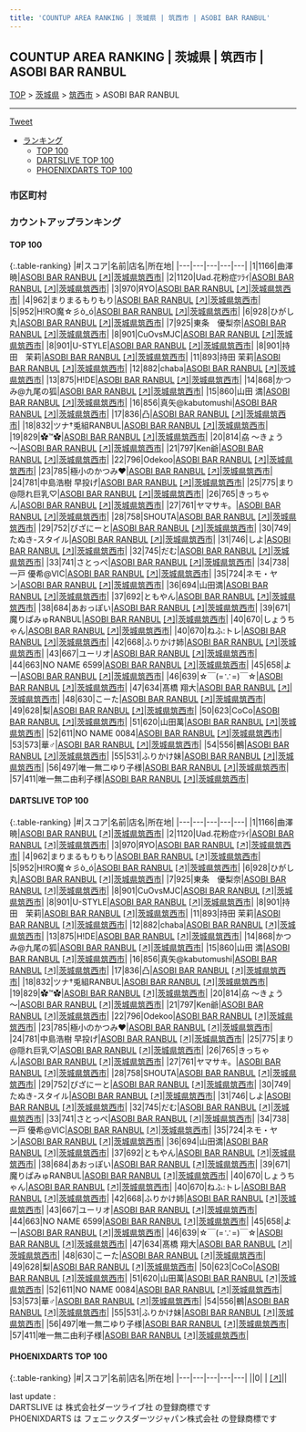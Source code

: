 ```yaml
---
title: 'COUNTUP AREA RANKING | 茨城県 | 筑西市 | ASOBI BAR RANBUL'
---
```

## COUNTUP AREA RANKING | 茨城県 | 筑西市 | ASOBI BAR RANBUL

[TOP](/darts/rank/) > [茨城県](/darts/rank/茨城県/) > [筑西市](/darts/rank/茨城県/筑西市/) > ASOBI BAR RANBUL

___

<a href="https://twitter.com/share?ref_src=twsrc%5Etfw" data-text="COUNTUP AREA RANKING | 茨城県筑西市ASOBI BAR RANBUL" class="twitter-share-button" data-hashtags="DARTSLIVE,PHOENIXDARTS,darts,ダーツ" data-show-count="false">Tweet</a>

* [ランキング](#カウントアップランキング)
    * [TOP 100](#top-100)
    * [DARTSLIVE TOP 100](#dartslive-top-100)
    * [PHOENIXDARTS TOP 100](#phoenixdarts-top-100)

### 市区町村

<ul>

</ul>

### カウントアップランキング

#### TOP 100



{:.table-ranking}
|#|スコア|名前|店名|所在地|
|---|---|---|---|---|
|1|1166|<span class="rank-name-dl">曲澤暁</span>|<a href="/darts/rank/shops/1bcc7e7d9ed6e80b0d9b047a20a7ba1e.html">ASOBI BAR RANBUL</a> <a href="https://search.dartslive.com/jp/shop/1bcc7e7d9ed6e80b0d9b047a20a7ba1e">[↗]</a>|<a href="/darts/rank/茨城県/筑西市">茨城県筑西市</a>|
|2|1120|<span class="rank-name-dl">Uad.花粉症ﾂﾗｲ</span>|<a href="/darts/rank/shops/1bcc7e7d9ed6e80b0d9b047a20a7ba1e.html">ASOBI BAR RANBUL</a> <a href="https://search.dartslive.com/jp/shop/1bcc7e7d9ed6e80b0d9b047a20a7ba1e">[↗]</a>|<a href="/darts/rank/茨城県/筑西市">茨城県筑西市</a>|
|3|970|<span class="rank-name-dl">ЯYO</span>|<a href="/darts/rank/shops/1bcc7e7d9ed6e80b0d9b047a20a7ba1e.html">ASOBI BAR RANBUL</a> <a href="https://search.dartslive.com/jp/shop/1bcc7e7d9ed6e80b0d9b047a20a7ba1e">[↗]</a>|<a href="/darts/rank/茨城県/筑西市">茨城県筑西市</a>|
|4|962|<span class="rank-name-dl">まりまるもりもり</span>|<a href="/darts/rank/shops/1bcc7e7d9ed6e80b0d9b047a20a7ba1e.html">ASOBI BAR RANBUL</a> <a href="https://search.dartslive.com/jp/shop/1bcc7e7d9ed6e80b0d9b047a20a7ba1e">[↗]</a>|<a href="/darts/rank/茨城県/筑西市">茨城県筑西市</a>|
|5|952|<span class="rank-name-dl">H!RO魔☆彡ò_ó</span>|<a href="/darts/rank/shops/1bcc7e7d9ed6e80b0d9b047a20a7ba1e.html">ASOBI BAR RANBUL</a> <a href="https://search.dartslive.com/jp/shop/1bcc7e7d9ed6e80b0d9b047a20a7ba1e">[↗]</a>|<a href="/darts/rank/茨城県/筑西市">茨城県筑西市</a>|
|6|928|<span class="rank-name-dl">ひがし丸</span>|<a href="/darts/rank/shops/1bcc7e7d9ed6e80b0d9b047a20a7ba1e.html">ASOBI BAR RANBUL</a> <a href="https://search.dartslive.com/jp/shop/1bcc7e7d9ed6e80b0d9b047a20a7ba1e">[↗]</a>|<a href="/darts/rank/茨城県/筑西市">茨城県筑西市</a>|
|7|925|<span class="rank-name-dl">東条　優梨奈</span>|<a href="/darts/rank/shops/1bcc7e7d9ed6e80b0d9b047a20a7ba1e.html">ASOBI BAR RANBUL</a> <a href="https://search.dartslive.com/jp/shop/1bcc7e7d9ed6e80b0d9b047a20a7ba1e">[↗]</a>|<a href="/darts/rank/茨城県/筑西市">茨城県筑西市</a>|
|8|901|<span class="rank-name-dl">CuOvsMJC</span>|<a href="/darts/rank/shops/1bcc7e7d9ed6e80b0d9b047a20a7ba1e.html">ASOBI BAR RANBUL</a> <a href="https://search.dartslive.com/jp/shop/1bcc7e7d9ed6e80b0d9b047a20a7ba1e">[↗]</a>|<a href="/darts/rank/茨城県/筑西市">茨城県筑西市</a>|
|8|901|<span class="rank-name-dl">U-STYLE</span>|<a href="/darts/rank/shops/1bcc7e7d9ed6e80b0d9b047a20a7ba1e.html">ASOBI BAR RANBUL</a> <a href="https://search.dartslive.com/jp/shop/1bcc7e7d9ed6e80b0d9b047a20a7ba1e">[↗]</a>|<a href="/darts/rank/茨城県/筑西市">茨城県筑西市</a>|
|8|901|<span class="rank-name-dl">持田　茉莉</span>|<a href="/darts/rank/shops/1bcc7e7d9ed6e80b0d9b047a20a7ba1e.html">ASOBI BAR RANBUL</a> <a href="https://search.dartslive.com/jp/shop/1bcc7e7d9ed6e80b0d9b047a20a7ba1e">[↗]</a>|<a href="/darts/rank/茨城県/筑西市">茨城県筑西市</a>|
|11|893|<span class="rank-name-dl">持田 茉莉</span>|<a href="/darts/rank/shops/1bcc7e7d9ed6e80b0d9b047a20a7ba1e.html">ASOBI BAR RANBUL</a> <a href="https://search.dartslive.com/jp/shop/1bcc7e7d9ed6e80b0d9b047a20a7ba1e">[↗]</a>|<a href="/darts/rank/茨城県/筑西市">茨城県筑西市</a>|
|12|882|<span class="rank-name-dl">chaba</span>|<a href="/darts/rank/shops/1bcc7e7d9ed6e80b0d9b047a20a7ba1e.html">ASOBI BAR RANBUL</a> <a href="https://search.dartslive.com/jp/shop/1bcc7e7d9ed6e80b0d9b047a20a7ba1e">[↗]</a>|<a href="/darts/rank/茨城県/筑西市">茨城県筑西市</a>|
|13|875|<span class="rank-name-dl">H!DE</span>|<a href="/darts/rank/shops/1bcc7e7d9ed6e80b0d9b047a20a7ba1e.html">ASOBI BAR RANBUL</a> <a href="https://search.dartslive.com/jp/shop/1bcc7e7d9ed6e80b0d9b047a20a7ba1e">[↗]</a>|<a href="/darts/rank/茨城県/筑西市">茨城県筑西市</a>|
|14|868|<span class="rank-name-dl">かつみ@九尾の狐</span>|<a href="/darts/rank/shops/1bcc7e7d9ed6e80b0d9b047a20a7ba1e.html">ASOBI BAR RANBUL</a> <a href="https://search.dartslive.com/jp/shop/1bcc7e7d9ed6e80b0d9b047a20a7ba1e">[↗]</a>|<a href="/darts/rank/茨城県/筑西市">茨城県筑西市</a>|
|15|860|<span class="rank-name-dl">山田 満</span>|<a href="/darts/rank/shops/1bcc7e7d9ed6e80b0d9b047a20a7ba1e.html">ASOBI BAR RANBUL</a> <a href="https://search.dartslive.com/jp/shop/1bcc7e7d9ed6e80b0d9b047a20a7ba1e">[↗]</a>|<a href="/darts/rank/茨城県/筑西市">茨城県筑西市</a>|
|16|856|<span class="rank-name-dl">真矢@kabutomushi</span>|<a href="/darts/rank/shops/1bcc7e7d9ed6e80b0d9b047a20a7ba1e.html">ASOBI BAR RANBUL</a> <a href="https://search.dartslive.com/jp/shop/1bcc7e7d9ed6e80b0d9b047a20a7ba1e">[↗]</a>|<a href="/darts/rank/茨城県/筑西市">茨城県筑西市</a>|
|17|836|<span class="rank-name-dl">凸</span>|<a href="/darts/rank/shops/1bcc7e7d9ed6e80b0d9b047a20a7ba1e.html">ASOBI BAR RANBUL</a> <a href="https://search.dartslive.com/jp/shop/1bcc7e7d9ed6e80b0d9b047a20a7ba1e">[↗]</a>|<a href="/darts/rank/茨城県/筑西市">茨城県筑西市</a>|
|18|832|<span class="rank-name-dl">ツナ†兎組RANBUL</span>|<a href="/darts/rank/shops/1bcc7e7d9ed6e80b0d9b047a20a7ba1e.html">ASOBI BAR RANBUL</a> <a href="https://search.dartslive.com/jp/shop/1bcc7e7d9ed6e80b0d9b047a20a7ba1e">[↗]</a>|<a href="/darts/rank/茨城県/筑西市">茨城県筑西市</a>|
|19|829|<span class="rank-name-dl">✿™✿</span>|<a href="/darts/rank/shops/1bcc7e7d9ed6e80b0d9b047a20a7ba1e.html">ASOBI BAR RANBUL</a> <a href="https://search.dartslive.com/jp/shop/1bcc7e7d9ed6e80b0d9b047a20a7ba1e">[↗]</a>|<a href="/darts/rank/茨城県/筑西市">茨城県筑西市</a>|
|20|814|<span class="rank-name-dl">劦 ～きょう～</span>|<a href="/darts/rank/shops/1bcc7e7d9ed6e80b0d9b047a20a7ba1e.html">ASOBI BAR RANBUL</a> <a href="https://search.dartslive.com/jp/shop/1bcc7e7d9ed6e80b0d9b047a20a7ba1e">[↗]</a>|<a href="/darts/rank/茨城県/筑西市">茨城県筑西市</a>|
|21|797|<span class="rank-name-dl">Ken爺</span>|<a href="/darts/rank/shops/1bcc7e7d9ed6e80b0d9b047a20a7ba1e.html">ASOBI BAR RANBUL</a> <a href="https://search.dartslive.com/jp/shop/1bcc7e7d9ed6e80b0d9b047a20a7ba1e">[↗]</a>|<a href="/darts/rank/茨城県/筑西市">茨城県筑西市</a>|
|22|796|<span class="rank-name-dl">Odekoo</span>|<a href="/darts/rank/shops/1bcc7e7d9ed6e80b0d9b047a20a7ba1e.html">ASOBI BAR RANBUL</a> <a href="https://search.dartslive.com/jp/shop/1bcc7e7d9ed6e80b0d9b047a20a7ba1e">[↗]</a>|<a href="/darts/rank/茨城県/筑西市">茨城県筑西市</a>|
|23|785|<span class="rank-name-dl">極小のかつみ❤️</span>|<a href="/darts/rank/shops/1bcc7e7d9ed6e80b0d9b047a20a7ba1e.html">ASOBI BAR RANBUL</a> <a href="https://search.dartslive.com/jp/shop/1bcc7e7d9ed6e80b0d9b047a20a7ba1e">[↗]</a>|<a href="/darts/rank/茨城県/筑西市">茨城県筑西市</a>|
|24|781|<span class="rank-name-dl">中島浩樹 早投げ</span>|<a href="/darts/rank/shops/1bcc7e7d9ed6e80b0d9b047a20a7ba1e.html">ASOBI BAR RANBUL</a> <a href="https://search.dartslive.com/jp/shop/1bcc7e7d9ed6e80b0d9b047a20a7ba1e">[↗]</a>|<a href="/darts/rank/茨城県/筑西市">茨城県筑西市</a>|
|25|775|<span class="rank-name-dl">まり@隠れ巨乳♡</span>|<a href="/darts/rank/shops/1bcc7e7d9ed6e80b0d9b047a20a7ba1e.html">ASOBI BAR RANBUL</a> <a href="https://search.dartslive.com/jp/shop/1bcc7e7d9ed6e80b0d9b047a20a7ba1e">[↗]</a>|<a href="/darts/rank/茨城県/筑西市">茨城県筑西市</a>|
|26|765|<span class="rank-name-dl">きっちゃん</span>|<a href="/darts/rank/shops/1bcc7e7d9ed6e80b0d9b047a20a7ba1e.html">ASOBI BAR RANBUL</a> <a href="https://search.dartslive.com/jp/shop/1bcc7e7d9ed6e80b0d9b047a20a7ba1e">[↗]</a>|<a href="/darts/rank/茨城県/筑西市">茨城県筑西市</a>|
|27|761|<span class="rank-name-dl">ヤマサキ。</span>|<a href="/darts/rank/shops/1bcc7e7d9ed6e80b0d9b047a20a7ba1e.html">ASOBI BAR RANBUL</a> <a href="https://search.dartslive.com/jp/shop/1bcc7e7d9ed6e80b0d9b047a20a7ba1e">[↗]</a>|<a href="/darts/rank/茨城県/筑西市">茨城県筑西市</a>|
|28|758|<span class="rank-name-dl">SHOUTA</span>|<a href="/darts/rank/shops/1bcc7e7d9ed6e80b0d9b047a20a7ba1e.html">ASOBI BAR RANBUL</a> <a href="https://search.dartslive.com/jp/shop/1bcc7e7d9ed6e80b0d9b047a20a7ba1e">[↗]</a>|<a href="/darts/rank/茨城県/筑西市">茨城県筑西市</a>|
|29|752|<span class="rank-name-dl">ぴざにーと</span>|<a href="/darts/rank/shops/1bcc7e7d9ed6e80b0d9b047a20a7ba1e.html">ASOBI BAR RANBUL</a> <a href="https://search.dartslive.com/jp/shop/1bcc7e7d9ed6e80b0d9b047a20a7ba1e">[↗]</a>|<a href="/darts/rank/茨城県/筑西市">茨城県筑西市</a>|
|30|749|<span class="rank-name-dl">たぬき-スタイル</span>|<a href="/darts/rank/shops/1bcc7e7d9ed6e80b0d9b047a20a7ba1e.html">ASOBI BAR RANBUL</a> <a href="https://search.dartslive.com/jp/shop/1bcc7e7d9ed6e80b0d9b047a20a7ba1e">[↗]</a>|<a href="/darts/rank/茨城県/筑西市">茨城県筑西市</a>|
|31|746|<span class="rank-name-dl">しよ</span>|<a href="/darts/rank/shops/1bcc7e7d9ed6e80b0d9b047a20a7ba1e.html">ASOBI BAR RANBUL</a> <a href="https://search.dartslive.com/jp/shop/1bcc7e7d9ed6e80b0d9b047a20a7ba1e">[↗]</a>|<a href="/darts/rank/茨城県/筑西市">茨城県筑西市</a>|
|32|745|<span class="rank-name-dl">だむ</span>|<a href="/darts/rank/shops/1bcc7e7d9ed6e80b0d9b047a20a7ba1e.html">ASOBI BAR RANBUL</a> <a href="https://search.dartslive.com/jp/shop/1bcc7e7d9ed6e80b0d9b047a20a7ba1e">[↗]</a>|<a href="/darts/rank/茨城県/筑西市">茨城県筑西市</a>|
|33|741|<span class="rank-name-dl">さとっぺ</span>|<a href="/darts/rank/shops/1bcc7e7d9ed6e80b0d9b047a20a7ba1e.html">ASOBI BAR RANBUL</a> <a href="https://search.dartslive.com/jp/shop/1bcc7e7d9ed6e80b0d9b047a20a7ba1e">[↗]</a>|<a href="/darts/rank/茨城県/筑西市">茨城県筑西市</a>|
|34|738|<span class="rank-name-dl">一戸 優希@VIC</span>|<a href="/darts/rank/shops/1bcc7e7d9ed6e80b0d9b047a20a7ba1e.html">ASOBI BAR RANBUL</a> <a href="https://search.dartslive.com/jp/shop/1bcc7e7d9ed6e80b0d9b047a20a7ba1e">[↗]</a>|<a href="/darts/rank/茨城県/筑西市">茨城県筑西市</a>|
|35|724|<span class="rank-name-dl">ネモ・ヤン</span>|<a href="/darts/rank/shops/1bcc7e7d9ed6e80b0d9b047a20a7ba1e.html">ASOBI BAR RANBUL</a> <a href="https://search.dartslive.com/jp/shop/1bcc7e7d9ed6e80b0d9b047a20a7ba1e">[↗]</a>|<a href="/darts/rank/茨城県/筑西市">茨城県筑西市</a>|
|36|694|<span class="rank-name-dl">山田満</span>|<a href="/darts/rank/shops/1bcc7e7d9ed6e80b0d9b047a20a7ba1e.html">ASOBI BAR RANBUL</a> <a href="https://search.dartslive.com/jp/shop/1bcc7e7d9ed6e80b0d9b047a20a7ba1e">[↗]</a>|<a href="/darts/rank/茨城県/筑西市">茨城県筑西市</a>|
|37|692|<span class="rank-name-dl">ともやん</span>|<a href="/darts/rank/shops/1bcc7e7d9ed6e80b0d9b047a20a7ba1e.html">ASOBI BAR RANBUL</a> <a href="https://search.dartslive.com/jp/shop/1bcc7e7d9ed6e80b0d9b047a20a7ba1e">[↗]</a>|<a href="/darts/rank/茨城県/筑西市">茨城県筑西市</a>|
|38|684|<span class="rank-name-dl">あおっぽい</span>|<a href="/darts/rank/shops/1bcc7e7d9ed6e80b0d9b047a20a7ba1e.html">ASOBI BAR RANBUL</a> <a href="https://search.dartslive.com/jp/shop/1bcc7e7d9ed6e80b0d9b047a20a7ba1e">[↗]</a>|<a href="/darts/rank/茨城県/筑西市">茨城県筑西市</a>|
|39|671|<span class="rank-name-dl">魔りぱみゅRANBUL</span>|<a href="/darts/rank/shops/1bcc7e7d9ed6e80b0d9b047a20a7ba1e.html">ASOBI BAR RANBUL</a> <a href="https://search.dartslive.com/jp/shop/1bcc7e7d9ed6e80b0d9b047a20a7ba1e">[↗]</a>|<a href="/darts/rank/茨城県/筑西市">茨城県筑西市</a>|
|40|670|<span class="rank-name-dl">しょうちゃん</span>|<a href="/darts/rank/shops/1bcc7e7d9ed6e80b0d9b047a20a7ba1e.html">ASOBI BAR RANBUL</a> <a href="https://search.dartslive.com/jp/shop/1bcc7e7d9ed6e80b0d9b047a20a7ba1e">[↗]</a>|<a href="/darts/rank/茨城県/筑西市">茨城県筑西市</a>|
|40|670|<span class="rank-name-dl">ねふ:トレ</span>|<a href="/darts/rank/shops/1bcc7e7d9ed6e80b0d9b047a20a7ba1e.html">ASOBI BAR RANBUL</a> <a href="https://search.dartslive.com/jp/shop/1bcc7e7d9ed6e80b0d9b047a20a7ba1e">[↗]</a>|<a href="/darts/rank/茨城県/筑西市">茨城県筑西市</a>|
|42|668|<span class="rank-name-dl">ふりかけ姉</span>|<a href="/darts/rank/shops/1bcc7e7d9ed6e80b0d9b047a20a7ba1e.html">ASOBI BAR RANBUL</a> <a href="https://search.dartslive.com/jp/shop/1bcc7e7d9ed6e80b0d9b047a20a7ba1e">[↗]</a>|<a href="/darts/rank/茨城県/筑西市">茨城県筑西市</a>|
|43|667|<span class="rank-name-dl">ユーリオ</span>|<a href="/darts/rank/shops/1bcc7e7d9ed6e80b0d9b047a20a7ba1e.html">ASOBI BAR RANBUL</a> <a href="https://search.dartslive.com/jp/shop/1bcc7e7d9ed6e80b0d9b047a20a7ba1e">[↗]</a>|<a href="/darts/rank/茨城県/筑西市">茨城県筑西市</a>|
|44|663|<span class="rank-name-dl">NO NAME 6599</span>|<a href="/darts/rank/shops/1bcc7e7d9ed6e80b0d9b047a20a7ba1e.html">ASOBI BAR RANBUL</a> <a href="https://search.dartslive.com/jp/shop/1bcc7e7d9ed6e80b0d9b047a20a7ba1e">[↗]</a>|<a href="/darts/rank/茨城県/筑西市">茨城県筑西市</a>|
|45|658|<span class="rank-name-dl">よー</span>|<a href="/darts/rank/shops/1bcc7e7d9ed6e80b0d9b047a20a7ba1e.html">ASOBI BAR RANBUL</a> <a href="https://search.dartslive.com/jp/shop/1bcc7e7d9ed6e80b0d9b047a20a7ba1e">[↗]</a>|<a href="/darts/rank/茨城県/筑西市">茨城県筑西市</a>|
|46|639|<span class="rank-name-dl">☆￣(=∵=)￣☆</span>|<a href="/darts/rank/shops/1bcc7e7d9ed6e80b0d9b047a20a7ba1e.html">ASOBI BAR RANBUL</a> <a href="https://search.dartslive.com/jp/shop/1bcc7e7d9ed6e80b0d9b047a20a7ba1e">[↗]</a>|<a href="/darts/rank/茨城県/筑西市">茨城県筑西市</a>|
|47|634|<span class="rank-name-dl">髙橋 翔大</span>|<a href="/darts/rank/shops/1bcc7e7d9ed6e80b0d9b047a20a7ba1e.html">ASOBI BAR RANBUL</a> <a href="https://search.dartslive.com/jp/shop/1bcc7e7d9ed6e80b0d9b047a20a7ba1e">[↗]</a>|<a href="/darts/rank/茨城県/筑西市">茨城県筑西市</a>|
|48|630|<span class="rank-name-dl">こーた</span>|<a href="/darts/rank/shops/1bcc7e7d9ed6e80b0d9b047a20a7ba1e.html">ASOBI BAR RANBUL</a> <a href="https://search.dartslive.com/jp/shop/1bcc7e7d9ed6e80b0d9b047a20a7ba1e">[↗]</a>|<a href="/darts/rank/茨城県/筑西市">茨城県筑西市</a>|
|49|628|<span class="rank-name-dl">梨</span>|<a href="/darts/rank/shops/1bcc7e7d9ed6e80b0d9b047a20a7ba1e.html">ASOBI BAR RANBUL</a> <a href="https://search.dartslive.com/jp/shop/1bcc7e7d9ed6e80b0d9b047a20a7ba1e">[↗]</a>|<a href="/darts/rank/茨城県/筑西市">茨城県筑西市</a>|
|50|623|<span class="rank-name-dl">CoCo</span>|<a href="/darts/rank/shops/1bcc7e7d9ed6e80b0d9b047a20a7ba1e.html">ASOBI BAR RANBUL</a> <a href="https://search.dartslive.com/jp/shop/1bcc7e7d9ed6e80b0d9b047a20a7ba1e">[↗]</a>|<a href="/darts/rank/茨城県/筑西市">茨城県筑西市</a>|
|51|620|<span class="rank-name-dl">山田萬</span>|<a href="/darts/rank/shops/1bcc7e7d9ed6e80b0d9b047a20a7ba1e.html">ASOBI BAR RANBUL</a> <a href="https://search.dartslive.com/jp/shop/1bcc7e7d9ed6e80b0d9b047a20a7ba1e">[↗]</a>|<a href="/darts/rank/茨城県/筑西市">茨城県筑西市</a>|
|52|611|<span class="rank-name-dl">NO NAME 0084</span>|<a href="/darts/rank/shops/1bcc7e7d9ed6e80b0d9b047a20a7ba1e.html">ASOBI BAR RANBUL</a> <a href="https://search.dartslive.com/jp/shop/1bcc7e7d9ed6e80b0d9b047a20a7ba1e">[↗]</a>|<a href="/darts/rank/茨城県/筑西市">茨城県筑西市</a>|
|53|573|<span class="rank-name-dl">華♂</span>|<a href="/darts/rank/shops/1bcc7e7d9ed6e80b0d9b047a20a7ba1e.html">ASOBI BAR RANBUL</a> <a href="https://search.dartslive.com/jp/shop/1bcc7e7d9ed6e80b0d9b047a20a7ba1e">[↗]</a>|<a href="/darts/rank/茨城県/筑西市">茨城県筑西市</a>|
|54|556|<span class="rank-name-dl">鵺</span>|<a href="/darts/rank/shops/1bcc7e7d9ed6e80b0d9b047a20a7ba1e.html">ASOBI BAR RANBUL</a> <a href="https://search.dartslive.com/jp/shop/1bcc7e7d9ed6e80b0d9b047a20a7ba1e">[↗]</a>|<a href="/darts/rank/茨城県/筑西市">茨城県筑西市</a>|
|55|531|<span class="rank-name-dl">ふりかけ妹</span>|<a href="/darts/rank/shops/1bcc7e7d9ed6e80b0d9b047a20a7ba1e.html">ASOBI BAR RANBUL</a> <a href="https://search.dartslive.com/jp/shop/1bcc7e7d9ed6e80b0d9b047a20a7ba1e">[↗]</a>|<a href="/darts/rank/茨城県/筑西市">茨城県筑西市</a>|
|56|497|<span class="rank-name-dl">唯一無二ゆり子様</span>|<a href="/darts/rank/shops/1bcc7e7d9ed6e80b0d9b047a20a7ba1e.html">ASOBI BAR RANBUL</a> <a href="https://search.dartslive.com/jp/shop/1bcc7e7d9ed6e80b0d9b047a20a7ba1e">[↗]</a>|<a href="/darts/rank/茨城県/筑西市">茨城県筑西市</a>|
|57|411|<span class="rank-name-dl">唯一無二由利子様</span>|<a href="/darts/rank/shops/1bcc7e7d9ed6e80b0d9b047a20a7ba1e.html">ASOBI BAR RANBUL</a> <a href="https://search.dartslive.com/jp/shop/1bcc7e7d9ed6e80b0d9b047a20a7ba1e">[↗]</a>|<a href="/darts/rank/茨城県/筑西市">茨城県筑西市</a>|


#### DARTSLIVE TOP 100



{:.table-ranking}
|#|スコア|名前|店名|所在地|
|---|---|---|---|---|
|1|1166|<span class="rank-name-dl">曲澤暁</span>|<a href="/darts/rank/shops/1bcc7e7d9ed6e80b0d9b047a20a7ba1e.html">ASOBI BAR RANBUL</a> <a href="https://search.dartslive.com/jp/shop/1bcc7e7d9ed6e80b0d9b047a20a7ba1e">[↗]</a>|<a href="/darts/rank/茨城県/筑西市">茨城県筑西市</a>|
|2|1120|<span class="rank-name-dl">Uad.花粉症ﾂﾗｲ</span>|<a href="/darts/rank/shops/1bcc7e7d9ed6e80b0d9b047a20a7ba1e.html">ASOBI BAR RANBUL</a> <a href="https://search.dartslive.com/jp/shop/1bcc7e7d9ed6e80b0d9b047a20a7ba1e">[↗]</a>|<a href="/darts/rank/茨城県/筑西市">茨城県筑西市</a>|
|3|970|<span class="rank-name-dl">ЯYO</span>|<a href="/darts/rank/shops/1bcc7e7d9ed6e80b0d9b047a20a7ba1e.html">ASOBI BAR RANBUL</a> <a href="https://search.dartslive.com/jp/shop/1bcc7e7d9ed6e80b0d9b047a20a7ba1e">[↗]</a>|<a href="/darts/rank/茨城県/筑西市">茨城県筑西市</a>|
|4|962|<span class="rank-name-dl">まりまるもりもり</span>|<a href="/darts/rank/shops/1bcc7e7d9ed6e80b0d9b047a20a7ba1e.html">ASOBI BAR RANBUL</a> <a href="https://search.dartslive.com/jp/shop/1bcc7e7d9ed6e80b0d9b047a20a7ba1e">[↗]</a>|<a href="/darts/rank/茨城県/筑西市">茨城県筑西市</a>|
|5|952|<span class="rank-name-dl">H!RO魔☆彡ò_ó</span>|<a href="/darts/rank/shops/1bcc7e7d9ed6e80b0d9b047a20a7ba1e.html">ASOBI BAR RANBUL</a> <a href="https://search.dartslive.com/jp/shop/1bcc7e7d9ed6e80b0d9b047a20a7ba1e">[↗]</a>|<a href="/darts/rank/茨城県/筑西市">茨城県筑西市</a>|
|6|928|<span class="rank-name-dl">ひがし丸</span>|<a href="/darts/rank/shops/1bcc7e7d9ed6e80b0d9b047a20a7ba1e.html">ASOBI BAR RANBUL</a> <a href="https://search.dartslive.com/jp/shop/1bcc7e7d9ed6e80b0d9b047a20a7ba1e">[↗]</a>|<a href="/darts/rank/茨城県/筑西市">茨城県筑西市</a>|
|7|925|<span class="rank-name-dl">東条　優梨奈</span>|<a href="/darts/rank/shops/1bcc7e7d9ed6e80b0d9b047a20a7ba1e.html">ASOBI BAR RANBUL</a> <a href="https://search.dartslive.com/jp/shop/1bcc7e7d9ed6e80b0d9b047a20a7ba1e">[↗]</a>|<a href="/darts/rank/茨城県/筑西市">茨城県筑西市</a>|
|8|901|<span class="rank-name-dl">CuOvsMJC</span>|<a href="/darts/rank/shops/1bcc7e7d9ed6e80b0d9b047a20a7ba1e.html">ASOBI BAR RANBUL</a> <a href="https://search.dartslive.com/jp/shop/1bcc7e7d9ed6e80b0d9b047a20a7ba1e">[↗]</a>|<a href="/darts/rank/茨城県/筑西市">茨城県筑西市</a>|
|8|901|<span class="rank-name-dl">U-STYLE</span>|<a href="/darts/rank/shops/1bcc7e7d9ed6e80b0d9b047a20a7ba1e.html">ASOBI BAR RANBUL</a> <a href="https://search.dartslive.com/jp/shop/1bcc7e7d9ed6e80b0d9b047a20a7ba1e">[↗]</a>|<a href="/darts/rank/茨城県/筑西市">茨城県筑西市</a>|
|8|901|<span class="rank-name-dl">持田　茉莉</span>|<a href="/darts/rank/shops/1bcc7e7d9ed6e80b0d9b047a20a7ba1e.html">ASOBI BAR RANBUL</a> <a href="https://search.dartslive.com/jp/shop/1bcc7e7d9ed6e80b0d9b047a20a7ba1e">[↗]</a>|<a href="/darts/rank/茨城県/筑西市">茨城県筑西市</a>|
|11|893|<span class="rank-name-dl">持田 茉莉</span>|<a href="/darts/rank/shops/1bcc7e7d9ed6e80b0d9b047a20a7ba1e.html">ASOBI BAR RANBUL</a> <a href="https://search.dartslive.com/jp/shop/1bcc7e7d9ed6e80b0d9b047a20a7ba1e">[↗]</a>|<a href="/darts/rank/茨城県/筑西市">茨城県筑西市</a>|
|12|882|<span class="rank-name-dl">chaba</span>|<a href="/darts/rank/shops/1bcc7e7d9ed6e80b0d9b047a20a7ba1e.html">ASOBI BAR RANBUL</a> <a href="https://search.dartslive.com/jp/shop/1bcc7e7d9ed6e80b0d9b047a20a7ba1e">[↗]</a>|<a href="/darts/rank/茨城県/筑西市">茨城県筑西市</a>|
|13|875|<span class="rank-name-dl">H!DE</span>|<a href="/darts/rank/shops/1bcc7e7d9ed6e80b0d9b047a20a7ba1e.html">ASOBI BAR RANBUL</a> <a href="https://search.dartslive.com/jp/shop/1bcc7e7d9ed6e80b0d9b047a20a7ba1e">[↗]</a>|<a href="/darts/rank/茨城県/筑西市">茨城県筑西市</a>|
|14|868|<span class="rank-name-dl">かつみ@九尾の狐</span>|<a href="/darts/rank/shops/1bcc7e7d9ed6e80b0d9b047a20a7ba1e.html">ASOBI BAR RANBUL</a> <a href="https://search.dartslive.com/jp/shop/1bcc7e7d9ed6e80b0d9b047a20a7ba1e">[↗]</a>|<a href="/darts/rank/茨城県/筑西市">茨城県筑西市</a>|
|15|860|<span class="rank-name-dl">山田 満</span>|<a href="/darts/rank/shops/1bcc7e7d9ed6e80b0d9b047a20a7ba1e.html">ASOBI BAR RANBUL</a> <a href="https://search.dartslive.com/jp/shop/1bcc7e7d9ed6e80b0d9b047a20a7ba1e">[↗]</a>|<a href="/darts/rank/茨城県/筑西市">茨城県筑西市</a>|
|16|856|<span class="rank-name-dl">真矢@kabutomushi</span>|<a href="/darts/rank/shops/1bcc7e7d9ed6e80b0d9b047a20a7ba1e.html">ASOBI BAR RANBUL</a> <a href="https://search.dartslive.com/jp/shop/1bcc7e7d9ed6e80b0d9b047a20a7ba1e">[↗]</a>|<a href="/darts/rank/茨城県/筑西市">茨城県筑西市</a>|
|17|836|<span class="rank-name-dl">凸</span>|<a href="/darts/rank/shops/1bcc7e7d9ed6e80b0d9b047a20a7ba1e.html">ASOBI BAR RANBUL</a> <a href="https://search.dartslive.com/jp/shop/1bcc7e7d9ed6e80b0d9b047a20a7ba1e">[↗]</a>|<a href="/darts/rank/茨城県/筑西市">茨城県筑西市</a>|
|18|832|<span class="rank-name-dl">ツナ†兎組RANBUL</span>|<a href="/darts/rank/shops/1bcc7e7d9ed6e80b0d9b047a20a7ba1e.html">ASOBI BAR RANBUL</a> <a href="https://search.dartslive.com/jp/shop/1bcc7e7d9ed6e80b0d9b047a20a7ba1e">[↗]</a>|<a href="/darts/rank/茨城県/筑西市">茨城県筑西市</a>|
|19|829|<span class="rank-name-dl">✿™✿</span>|<a href="/darts/rank/shops/1bcc7e7d9ed6e80b0d9b047a20a7ba1e.html">ASOBI BAR RANBUL</a> <a href="https://search.dartslive.com/jp/shop/1bcc7e7d9ed6e80b0d9b047a20a7ba1e">[↗]</a>|<a href="/darts/rank/茨城県/筑西市">茨城県筑西市</a>|
|20|814|<span class="rank-name-dl">劦 ～きょう～</span>|<a href="/darts/rank/shops/1bcc7e7d9ed6e80b0d9b047a20a7ba1e.html">ASOBI BAR RANBUL</a> <a href="https://search.dartslive.com/jp/shop/1bcc7e7d9ed6e80b0d9b047a20a7ba1e">[↗]</a>|<a href="/darts/rank/茨城県/筑西市">茨城県筑西市</a>|
|21|797|<span class="rank-name-dl">Ken爺</span>|<a href="/darts/rank/shops/1bcc7e7d9ed6e80b0d9b047a20a7ba1e.html">ASOBI BAR RANBUL</a> <a href="https://search.dartslive.com/jp/shop/1bcc7e7d9ed6e80b0d9b047a20a7ba1e">[↗]</a>|<a href="/darts/rank/茨城県/筑西市">茨城県筑西市</a>|
|22|796|<span class="rank-name-dl">Odekoo</span>|<a href="/darts/rank/shops/1bcc7e7d9ed6e80b0d9b047a20a7ba1e.html">ASOBI BAR RANBUL</a> <a href="https://search.dartslive.com/jp/shop/1bcc7e7d9ed6e80b0d9b047a20a7ba1e">[↗]</a>|<a href="/darts/rank/茨城県/筑西市">茨城県筑西市</a>|
|23|785|<span class="rank-name-dl">極小のかつみ❤️</span>|<a href="/darts/rank/shops/1bcc7e7d9ed6e80b0d9b047a20a7ba1e.html">ASOBI BAR RANBUL</a> <a href="https://search.dartslive.com/jp/shop/1bcc7e7d9ed6e80b0d9b047a20a7ba1e">[↗]</a>|<a href="/darts/rank/茨城県/筑西市">茨城県筑西市</a>|
|24|781|<span class="rank-name-dl">中島浩樹 早投げ</span>|<a href="/darts/rank/shops/1bcc7e7d9ed6e80b0d9b047a20a7ba1e.html">ASOBI BAR RANBUL</a> <a href="https://search.dartslive.com/jp/shop/1bcc7e7d9ed6e80b0d9b047a20a7ba1e">[↗]</a>|<a href="/darts/rank/茨城県/筑西市">茨城県筑西市</a>|
|25|775|<span class="rank-name-dl">まり@隠れ巨乳♡</span>|<a href="/darts/rank/shops/1bcc7e7d9ed6e80b0d9b047a20a7ba1e.html">ASOBI BAR RANBUL</a> <a href="https://search.dartslive.com/jp/shop/1bcc7e7d9ed6e80b0d9b047a20a7ba1e">[↗]</a>|<a href="/darts/rank/茨城県/筑西市">茨城県筑西市</a>|
|26|765|<span class="rank-name-dl">きっちゃん</span>|<a href="/darts/rank/shops/1bcc7e7d9ed6e80b0d9b047a20a7ba1e.html">ASOBI BAR RANBUL</a> <a href="https://search.dartslive.com/jp/shop/1bcc7e7d9ed6e80b0d9b047a20a7ba1e">[↗]</a>|<a href="/darts/rank/茨城県/筑西市">茨城県筑西市</a>|
|27|761|<span class="rank-name-dl">ヤマサキ。</span>|<a href="/darts/rank/shops/1bcc7e7d9ed6e80b0d9b047a20a7ba1e.html">ASOBI BAR RANBUL</a> <a href="https://search.dartslive.com/jp/shop/1bcc7e7d9ed6e80b0d9b047a20a7ba1e">[↗]</a>|<a href="/darts/rank/茨城県/筑西市">茨城県筑西市</a>|
|28|758|<span class="rank-name-dl">SHOUTA</span>|<a href="/darts/rank/shops/1bcc7e7d9ed6e80b0d9b047a20a7ba1e.html">ASOBI BAR RANBUL</a> <a href="https://search.dartslive.com/jp/shop/1bcc7e7d9ed6e80b0d9b047a20a7ba1e">[↗]</a>|<a href="/darts/rank/茨城県/筑西市">茨城県筑西市</a>|
|29|752|<span class="rank-name-dl">ぴざにーと</span>|<a href="/darts/rank/shops/1bcc7e7d9ed6e80b0d9b047a20a7ba1e.html">ASOBI BAR RANBUL</a> <a href="https://search.dartslive.com/jp/shop/1bcc7e7d9ed6e80b0d9b047a20a7ba1e">[↗]</a>|<a href="/darts/rank/茨城県/筑西市">茨城県筑西市</a>|
|30|749|<span class="rank-name-dl">たぬき-スタイル</span>|<a href="/darts/rank/shops/1bcc7e7d9ed6e80b0d9b047a20a7ba1e.html">ASOBI BAR RANBUL</a> <a href="https://search.dartslive.com/jp/shop/1bcc7e7d9ed6e80b0d9b047a20a7ba1e">[↗]</a>|<a href="/darts/rank/茨城県/筑西市">茨城県筑西市</a>|
|31|746|<span class="rank-name-dl">しよ</span>|<a href="/darts/rank/shops/1bcc7e7d9ed6e80b0d9b047a20a7ba1e.html">ASOBI BAR RANBUL</a> <a href="https://search.dartslive.com/jp/shop/1bcc7e7d9ed6e80b0d9b047a20a7ba1e">[↗]</a>|<a href="/darts/rank/茨城県/筑西市">茨城県筑西市</a>|
|32|745|<span class="rank-name-dl">だむ</span>|<a href="/darts/rank/shops/1bcc7e7d9ed6e80b0d9b047a20a7ba1e.html">ASOBI BAR RANBUL</a> <a href="https://search.dartslive.com/jp/shop/1bcc7e7d9ed6e80b0d9b047a20a7ba1e">[↗]</a>|<a href="/darts/rank/茨城県/筑西市">茨城県筑西市</a>|
|33|741|<span class="rank-name-dl">さとっぺ</span>|<a href="/darts/rank/shops/1bcc7e7d9ed6e80b0d9b047a20a7ba1e.html">ASOBI BAR RANBUL</a> <a href="https://search.dartslive.com/jp/shop/1bcc7e7d9ed6e80b0d9b047a20a7ba1e">[↗]</a>|<a href="/darts/rank/茨城県/筑西市">茨城県筑西市</a>|
|34|738|<span class="rank-name-dl">一戸 優希@VIC</span>|<a href="/darts/rank/shops/1bcc7e7d9ed6e80b0d9b047a20a7ba1e.html">ASOBI BAR RANBUL</a> <a href="https://search.dartslive.com/jp/shop/1bcc7e7d9ed6e80b0d9b047a20a7ba1e">[↗]</a>|<a href="/darts/rank/茨城県/筑西市">茨城県筑西市</a>|
|35|724|<span class="rank-name-dl">ネモ・ヤン</span>|<a href="/darts/rank/shops/1bcc7e7d9ed6e80b0d9b047a20a7ba1e.html">ASOBI BAR RANBUL</a> <a href="https://search.dartslive.com/jp/shop/1bcc7e7d9ed6e80b0d9b047a20a7ba1e">[↗]</a>|<a href="/darts/rank/茨城県/筑西市">茨城県筑西市</a>|
|36|694|<span class="rank-name-dl">山田満</span>|<a href="/darts/rank/shops/1bcc7e7d9ed6e80b0d9b047a20a7ba1e.html">ASOBI BAR RANBUL</a> <a href="https://search.dartslive.com/jp/shop/1bcc7e7d9ed6e80b0d9b047a20a7ba1e">[↗]</a>|<a href="/darts/rank/茨城県/筑西市">茨城県筑西市</a>|
|37|692|<span class="rank-name-dl">ともやん</span>|<a href="/darts/rank/shops/1bcc7e7d9ed6e80b0d9b047a20a7ba1e.html">ASOBI BAR RANBUL</a> <a href="https://search.dartslive.com/jp/shop/1bcc7e7d9ed6e80b0d9b047a20a7ba1e">[↗]</a>|<a href="/darts/rank/茨城県/筑西市">茨城県筑西市</a>|
|38|684|<span class="rank-name-dl">あおっぽい</span>|<a href="/darts/rank/shops/1bcc7e7d9ed6e80b0d9b047a20a7ba1e.html">ASOBI BAR RANBUL</a> <a href="https://search.dartslive.com/jp/shop/1bcc7e7d9ed6e80b0d9b047a20a7ba1e">[↗]</a>|<a href="/darts/rank/茨城県/筑西市">茨城県筑西市</a>|
|39|671|<span class="rank-name-dl">魔りぱみゅRANBUL</span>|<a href="/darts/rank/shops/1bcc7e7d9ed6e80b0d9b047a20a7ba1e.html">ASOBI BAR RANBUL</a> <a href="https://search.dartslive.com/jp/shop/1bcc7e7d9ed6e80b0d9b047a20a7ba1e">[↗]</a>|<a href="/darts/rank/茨城県/筑西市">茨城県筑西市</a>|
|40|670|<span class="rank-name-dl">しょうちゃん</span>|<a href="/darts/rank/shops/1bcc7e7d9ed6e80b0d9b047a20a7ba1e.html">ASOBI BAR RANBUL</a> <a href="https://search.dartslive.com/jp/shop/1bcc7e7d9ed6e80b0d9b047a20a7ba1e">[↗]</a>|<a href="/darts/rank/茨城県/筑西市">茨城県筑西市</a>|
|40|670|<span class="rank-name-dl">ねふ:トレ</span>|<a href="/darts/rank/shops/1bcc7e7d9ed6e80b0d9b047a20a7ba1e.html">ASOBI BAR RANBUL</a> <a href="https://search.dartslive.com/jp/shop/1bcc7e7d9ed6e80b0d9b047a20a7ba1e">[↗]</a>|<a href="/darts/rank/茨城県/筑西市">茨城県筑西市</a>|
|42|668|<span class="rank-name-dl">ふりかけ姉</span>|<a href="/darts/rank/shops/1bcc7e7d9ed6e80b0d9b047a20a7ba1e.html">ASOBI BAR RANBUL</a> <a href="https://search.dartslive.com/jp/shop/1bcc7e7d9ed6e80b0d9b047a20a7ba1e">[↗]</a>|<a href="/darts/rank/茨城県/筑西市">茨城県筑西市</a>|
|43|667|<span class="rank-name-dl">ユーリオ</span>|<a href="/darts/rank/shops/1bcc7e7d9ed6e80b0d9b047a20a7ba1e.html">ASOBI BAR RANBUL</a> <a href="https://search.dartslive.com/jp/shop/1bcc7e7d9ed6e80b0d9b047a20a7ba1e">[↗]</a>|<a href="/darts/rank/茨城県/筑西市">茨城県筑西市</a>|
|44|663|<span class="rank-name-dl">NO NAME 6599</span>|<a href="/darts/rank/shops/1bcc7e7d9ed6e80b0d9b047a20a7ba1e.html">ASOBI BAR RANBUL</a> <a href="https://search.dartslive.com/jp/shop/1bcc7e7d9ed6e80b0d9b047a20a7ba1e">[↗]</a>|<a href="/darts/rank/茨城県/筑西市">茨城県筑西市</a>|
|45|658|<span class="rank-name-dl">よー</span>|<a href="/darts/rank/shops/1bcc7e7d9ed6e80b0d9b047a20a7ba1e.html">ASOBI BAR RANBUL</a> <a href="https://search.dartslive.com/jp/shop/1bcc7e7d9ed6e80b0d9b047a20a7ba1e">[↗]</a>|<a href="/darts/rank/茨城県/筑西市">茨城県筑西市</a>|
|46|639|<span class="rank-name-dl">☆￣(=∵=)￣☆</span>|<a href="/darts/rank/shops/1bcc7e7d9ed6e80b0d9b047a20a7ba1e.html">ASOBI BAR RANBUL</a> <a href="https://search.dartslive.com/jp/shop/1bcc7e7d9ed6e80b0d9b047a20a7ba1e">[↗]</a>|<a href="/darts/rank/茨城県/筑西市">茨城県筑西市</a>|
|47|634|<span class="rank-name-dl">髙橋 翔大</span>|<a href="/darts/rank/shops/1bcc7e7d9ed6e80b0d9b047a20a7ba1e.html">ASOBI BAR RANBUL</a> <a href="https://search.dartslive.com/jp/shop/1bcc7e7d9ed6e80b0d9b047a20a7ba1e">[↗]</a>|<a href="/darts/rank/茨城県/筑西市">茨城県筑西市</a>|
|48|630|<span class="rank-name-dl">こーた</span>|<a href="/darts/rank/shops/1bcc7e7d9ed6e80b0d9b047a20a7ba1e.html">ASOBI BAR RANBUL</a> <a href="https://search.dartslive.com/jp/shop/1bcc7e7d9ed6e80b0d9b047a20a7ba1e">[↗]</a>|<a href="/darts/rank/茨城県/筑西市">茨城県筑西市</a>|
|49|628|<span class="rank-name-dl">梨</span>|<a href="/darts/rank/shops/1bcc7e7d9ed6e80b0d9b047a20a7ba1e.html">ASOBI BAR RANBUL</a> <a href="https://search.dartslive.com/jp/shop/1bcc7e7d9ed6e80b0d9b047a20a7ba1e">[↗]</a>|<a href="/darts/rank/茨城県/筑西市">茨城県筑西市</a>|
|50|623|<span class="rank-name-dl">CoCo</span>|<a href="/darts/rank/shops/1bcc7e7d9ed6e80b0d9b047a20a7ba1e.html">ASOBI BAR RANBUL</a> <a href="https://search.dartslive.com/jp/shop/1bcc7e7d9ed6e80b0d9b047a20a7ba1e">[↗]</a>|<a href="/darts/rank/茨城県/筑西市">茨城県筑西市</a>|
|51|620|<span class="rank-name-dl">山田萬</span>|<a href="/darts/rank/shops/1bcc7e7d9ed6e80b0d9b047a20a7ba1e.html">ASOBI BAR RANBUL</a> <a href="https://search.dartslive.com/jp/shop/1bcc7e7d9ed6e80b0d9b047a20a7ba1e">[↗]</a>|<a href="/darts/rank/茨城県/筑西市">茨城県筑西市</a>|
|52|611|<span class="rank-name-dl">NO NAME 0084</span>|<a href="/darts/rank/shops/1bcc7e7d9ed6e80b0d9b047a20a7ba1e.html">ASOBI BAR RANBUL</a> <a href="https://search.dartslive.com/jp/shop/1bcc7e7d9ed6e80b0d9b047a20a7ba1e">[↗]</a>|<a href="/darts/rank/茨城県/筑西市">茨城県筑西市</a>|
|53|573|<span class="rank-name-dl">華♂</span>|<a href="/darts/rank/shops/1bcc7e7d9ed6e80b0d9b047a20a7ba1e.html">ASOBI BAR RANBUL</a> <a href="https://search.dartslive.com/jp/shop/1bcc7e7d9ed6e80b0d9b047a20a7ba1e">[↗]</a>|<a href="/darts/rank/茨城県/筑西市">茨城県筑西市</a>|
|54|556|<span class="rank-name-dl">鵺</span>|<a href="/darts/rank/shops/1bcc7e7d9ed6e80b0d9b047a20a7ba1e.html">ASOBI BAR RANBUL</a> <a href="https://search.dartslive.com/jp/shop/1bcc7e7d9ed6e80b0d9b047a20a7ba1e">[↗]</a>|<a href="/darts/rank/茨城県/筑西市">茨城県筑西市</a>|
|55|531|<span class="rank-name-dl">ふりかけ妹</span>|<a href="/darts/rank/shops/1bcc7e7d9ed6e80b0d9b047a20a7ba1e.html">ASOBI BAR RANBUL</a> <a href="https://search.dartslive.com/jp/shop/1bcc7e7d9ed6e80b0d9b047a20a7ba1e">[↗]</a>|<a href="/darts/rank/茨城県/筑西市">茨城県筑西市</a>|
|56|497|<span class="rank-name-dl">唯一無二ゆり子様</span>|<a href="/darts/rank/shops/1bcc7e7d9ed6e80b0d9b047a20a7ba1e.html">ASOBI BAR RANBUL</a> <a href="https://search.dartslive.com/jp/shop/1bcc7e7d9ed6e80b0d9b047a20a7ba1e">[↗]</a>|<a href="/darts/rank/茨城県/筑西市">茨城県筑西市</a>|
|57|411|<span class="rank-name-dl">唯一無二由利子様</span>|<a href="/darts/rank/shops/1bcc7e7d9ed6e80b0d9b047a20a7ba1e.html">ASOBI BAR RANBUL</a> <a href="https://search.dartslive.com/jp/shop/1bcc7e7d9ed6e80b0d9b047a20a7ba1e">[↗]</a>|<a href="/darts/rank/茨城県/筑西市">茨城県筑西市</a>|


#### PHOENIXDARTS TOP 100



{:.table-ranking}
|#|スコア|名前|店名|所在地|
|---|---|---|---|---|
||0|<span class="rank-name-dl"> </span>|<a href="/darts/rank/shops/.html"></a> <a href="">[↗]</a>|<a href="/darts/rank//"></a>|


<div class="footer border-top border-gray-light mt-5 pt-3 text-right text-gray">
    last update : <span style="font-weight: italic" id="foot_last_modified"></span><br />
    DARTSLIVE は 株式会社ダーツライブ社 の登録商標です<br />
    PHOENIXDARTS は フェニックスダーツジャパン株式会社 の登録商標です<br />
</div>

<script src="https://cdnjs.cloudflare.com/ajax/libs/jquery.tablesorter/2.31.3/js/jquery.tablesorter.min.js" integrity="sha512-qzgd5cYSZcosqpzpn7zF2ZId8f/8CHmFKZ8j7mU4OUXTNRd5g+ZHBPsgKEwoqxCtdQvExE5LprwwPAgoicguNg==" crossorigin="anonymous" referrerpolicy="no-referrer"></script>
<link rel="stylesheet" href="https://cdnjs.cloudflare.com/ajax/libs/jquery.tablesorter/2.31.3/css/theme.default.min.css" integrity="sha512-wghhOJkjQX0Lh3NSWvNKeZ0ZpNn+SPVXX1Qyc9OCaogADktxrBiBdKGDoqVUOyhStvMBmJQ8ZdMHiR3wuEq8+w==" crossorigin="anonymous" referrerpolicy="no-referrer" />
<script>
$(function() {
    $(".table-ranking").tablesorter({sortList:[[0, 0]]});
    $("#foot_last_modified").text(formatDate(new Date(document.lastModified), 'yyyy-MM-dd HH:mm:ss'));
});
</script>

<script async src="https://platform.twitter.com/widgets.js" charset="utf-8"></script>
